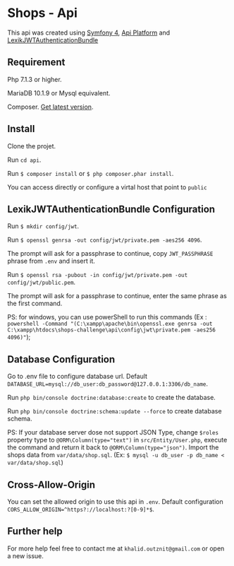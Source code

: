 # Shops - Api

This api was created using [Symfony 4](https://github.com/symfony/symfony/tree/4.0), [Api Platform](https://github.com/api-platform/api-platform) and [LexikJWTAuthenticationBundle](https://github.com/lexik/LexikJWTAuthenticationBundle/blob/master/Resources/doc/index.md)

## Requirement

Php 7.1.3 or higher.

MariaDB 10.1.9 or Mysql equivalent.

Composer. [Get latest version](https://getcomposer.org/download/).

## Install

Clone the projet.

Run `cd api`.

Run `$ composer install` or `$ php composer.phar install`.

You can access directly or configure a virtal host that point to `public`

## LexikJWTAuthenticationBundle Configuration

Run `$ mkdir config/jwt`.

Run `$ openssl genrsa -out config/jwt/private.pem -aes256 4096`.

The prompt will ask for a passphrase to continue, copy `JWT_PASSPHRASE` phrase from `.env` and insert it.

Run `$ openssl rsa -pubout -in config/jwt/private.pem -out config/jwt/public.pem`.

The prompt will ask for a passphrase to continue, enter the same phrase as the first command.

PS: for windows, you can use powerShell to run this commands (Ex : `powershell -Command "(C:\xampp\apache\bin\openssl.exe genrsa -out C:\xampp\htdocs\shops-challenge\api\config\jwt\private.pem -aes256 4096)"`);

## Database Configuration

Go to .env file to configure database url. Default `DATABASE_URL=mysql://db_user:db_password@127.0.0.1:3306/db_name`.

Run `php bin/console doctrine:database:create` to create the database.

Run `php bin/console doctrine:schema:update --force` to create database schema.

PS: If your database server dose not support JSON Type, change `$roles` property type to `@ORM\Column(type="text")` in `src/Entity/User.php`, execute the command and return it back to `@ORM\Column(type="json")`.
Import the shops data from `var/data/shop.sql`. (Ex: `$ mysql -u db_user -p db_name < var/data/shop.sql`)

## Cross-Allow-Origin

You can set the allowed origin to use this api in `.env`. Default configuration `CORS_ALLOW_ORIGIN=^https?://localhost:?[0-9]*$`.

## Further help

For more help feel free to contact me at `khalid.outznit@gmail.com` or open a new issue.
